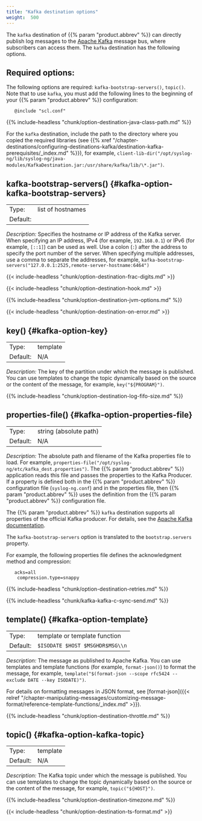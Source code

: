 ```yaml
---
title: "Kafka destination options"
weight:  500
---
```

<!-- DISCLAIMER: This file is based on the syslog-ng Open Source Edition documentation https://github.com/balabit/syslog-ng-ose-guides/commit/2f4a52ee61d1ea9ad27cb4f3168b95408fddfdf2 and is used under the terms of The syslog-ng Open Source Edition Documentation License. The file has been modified by Axoflow. -->

The `kafka` destination of {{% param "product.abbrev" %}} can directly publish log messages to the [Apache Kafka](http://kafka.apache.org) message bus, where subscribers can access them. The `kafka` destination has the following options.


## Required options:

The following options are required: `kafka-bootstrap-servers()`, `topic()`. Note that to use `kafka`, you must add the following lines to the beginning of your {{% param "product.abbrev" %}} configuration:

```shell
   @include "scl.conf"
```



{{% include-headless "chunk/option-destination-java-class-path.md" %}}

For the `kafka` destination, include the path to the directory where you copied the required libraries (see {{% xref "/chapter-destinations/configuring-destinations-kafka/destination-kafka-prerequisites/_index.md" %}}), for example, `client-lib-dir("/opt/syslog-ng/lib/syslog-ng/java-modules/KafkaDestination.jar:/usr/share/kafka/lib/\*.jar")`.



## kafka-bootstrap-servers() {#kafka-option-kafka-bootstrap-servers}

|          |                   |
| -------- | ----------------- |
| Type:    | list of hostnames |
| Default: |                   |

*Description:* Specifies the hostname or IP address of the Kafka server. When specifying an IP address, IPv4 (for example, `192.168.0.1`) or IPv6 (for example, `[::1]`) can be used as well. Use a colon (`:`) after the address to specify the port number of the server. When specifying multiple addresses, use a comma to separate the addresses, for example, `kafka-bootstrap-servers("127.0.0.1:2525,remote-server-hostname:6464")`


{{< include-headless "chunk/option-destination-frac-digits.md" >}}

{{< include-headless "chunk/option-destination-hook.md" >}}

{{% include-headless "chunk/option-destination-jvm-options.md" %}}

{{< include-headless "chunk/option-destination-on-error.md" >}}


## key() {#kafka-option-key}

|          |          |
| -------- | -------- |
| Type:    | template |
| Default: | N/A      |

*Description:* The key of the partition under which the message is published. You can use templates to change the topic dynamically based on the source or the content of the message, for example, `key("${PROGRAM}")`.


{{% include-headless "chunk/option-destination-log-fifo-size.md" %}}


## properties-file() {#kafka-option-properties-file}

|          |                        |
| -------- | ---------------------- |
| Type:    | string (absolute path) |
| Default: | N/A                    |

*Description:* The absolute path and filename of the Kafka properties file to load. For example, `properties-file("/opt/syslog-ng/etc/kafka_dest.properties")`. The {{% param "product.abbrev" %}} application reads this file and passes the properties to the Kafka Producer. If a property is defined both in the {{% param "product.abbrev" %}} configuration file (`syslog-ng.conf`) and in the properties file, then {{% param "product.abbrev" %}} uses the definition from the {{% param "product.abbrev" %}} configuration file.

The {{% param "product.abbrev" %}} `kafka` destination supports all properties of the official Kafka producer. For details, see the [Apache Kafka documentation](http://kafka.apache.org/documentation.html#newproducerconfigs).

The `kafka-bootstrap-servers` option is translated to the `bootstrap.servers` property.

For example, the following properties file defines the acknowledgment method and compression:

```shell
   acks=all
    compression.type=snappy
```



{{% include-headless "chunk/option-destination-retries.md" %}}



{{% include-headless "chunk/kafka-kafka-c-sync-send.md" %}}



## template() {#kafka-option-template}

|          |                               |
| -------- | ----------------------------- |
| Type:    | template or template function |
| Default: | `$ISODATE $HOST $MSGHDR$MSG\\n` |

*Description:* The message as published to Apache Kafka. You can use templates and template functions (for example, `format-json()`) to format the message, for example, `template("$(format-json --scope rfc5424 --exclude DATE --key ISODATE)")`.

For details on formatting messages in JSON format, see [format-json]({{< relref "/chapter-manipulating-messages/customizing-message-format/reference-template-functions/_index.md" >}}).


{{% include-headless "chunk/option-destination-throttle.md" %}}


## topic() {#kafka-option-kafka-topic}

|          |          |
| -------- | -------- |
| Type:    | template |
| Default: | N/A      |

*Description:* The Kafka topic under which the message is published. You can use templates to change the topic dynamically based on the source or the content of the message, for example, `topic("${HOST}")`.


{{% include-headless "chunk/option-destination-timezone.md" %}}

{{< include-headless "chunk/option-destination-ts-format.md" >}}
